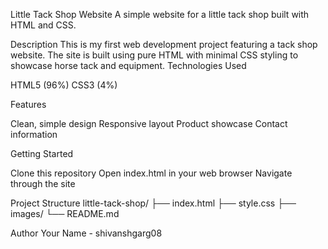 Little Tack Shop Website
A simple website for a little tack shop built with HTML and CSS.

Description
This is my first web development project featuring a tack shop website. The site is built using pure HTML with minimal CSS styling to showcase horse tack and equipment.
Technologies Used

HTML5 (96%)
CSS3 (4%)

Features

Clean, simple design
Responsive layout
Product showcase
Contact information

Getting Started

Clone this repository
Open index.html in your web browser
Navigate through the site

Project Structure
little-tack-shop/
├── index.html
├── style.css
├── images/
└── README.md


Author
Your Name - shivanshgarg08
